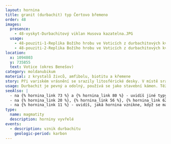 ```yaml
---
layout: hornina
title: granit (durbachit) typ Čertovo břemeno
order: 48
images:
  presence:
    - 48-vyskyt-Durbachitový viklan Husova kazatelna.JPG
  usage:
    - 48-pouziti-1-Replika Božího hrobu ve Voticích z durbachitových kvádrů.JPG
    - 48-pouziti-2-Replika Božího hrobu ve Voticích z durbachitových kvádrů detail.JPG
location:
  x: 1094803
  y: 735855
  text: Votice (okres Benešov)
category: moldanubikum
material: z krystalů živců, amfibolu, biotitu a křemene
story: Při variském vrásnění se srazily litosférické desky. V místě srážky vyrostly vysoké hory. Některé části zemské kůry byly zatlačeny do velké hloubky, kde se začaly tavit. V hloubce několika kilometrů pod variským horstvem vznikala velká tělesa žhavého magmatu, která velice pomalu chladla. Při chladnutí v magmatu vyrůstaly krystaly. Minerály, které začaly krystalizovat jako první, vytvořily pěkně tvarované krystaly. Hotový durbachit pak musel dlouhé miliony let čekat, až jej odkryje eroze. 
usage: Durbachit je pevný a odolný, používá se jako stavební kámen. Těží se v lomu, drtí se na menší kousky, které se pak třídí podle velikosti. Přidává se do betonových a asfaltových směsí pro stavební účely.
seeAlso: |
  - na {% hornina_link 73 %} a {% hornina_link 80 %} - uvidíš jiné typy syenitu
  - na {% hornina_link 20 %}, {% hornina_link 56 %}, {% hornina_link 62 %} a {% hornina_link 74 %}  - pokud hlubinná vyvřelina obsahujevíce křemene než já, není to syenit, ale granit (žula)
  - na {% hornina_link 11 %} - uvidíš, jaká hornina vznikne, když se magma podobného chemického složení dostane až na zemský povrch.
type:
  name: magmatity
  description: horniny vyvřelé
events:
  - description: vznik durbachitu
    geologic-period: karbon
---
```


